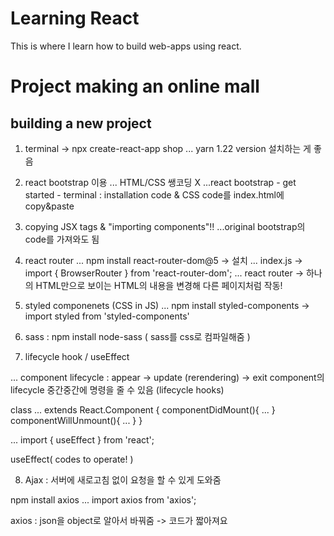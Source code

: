 # Learning React
This is where I learn how to build web-apps using react.

# Project making an online mall

## building a new project

1. terminal -> npx create-react-app shop
... yarn 1.22 version 설치하는 게 좋음

2. react bootstrap 이용 ... HTML/CSS 쌩코딩 X
...react bootstrap - get started - terminal : installation code & CSS code를 index.html에 copy&paste

3. copying JSX tags & "importing components"!!
...original bootstrap의 code를 가져와도 됨

4. react router ... npm install react-router-dom@5 -> 설치
... index.js -> import { BrowserRouter } from 'react-router-dom';
... react router -> 하나의 HTML만으로 보이는 HTML의 내용을 변경해 다른 페이지처럼 작동!

5. styled componenets (CSS in JS)
... npm install styled-components -> import styled from 'styled-components'

6. sass : npm install node-sass ( sass를 css로 컴파일해줌 )


7. lifecycle hook / useEffect

... component lifecycle : appear -> update (rerendering) -> exit
component의 lifecycle 중간중간에 명령을 줄 수 있음 (lifecycle hooks)

class ... extends React.Component {
  componentDidMount(){ ... }
  componentWillUnmount(){ ... }
}

... import { useEffect } from 'react';

useEffect( codes to operate! )

8. Ajax : 서버에 새로고침 없이 요청을 할 수 있게 도와줌

npm install axios ... import axios from 'axios';

axios : json을 object로 알아서 바꿔줌 -> 코드가 짧아져요